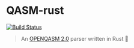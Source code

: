 # QASM-rust

[![Build Status](https://travis-ci.org/QCGPU/qasm-rust.svg?branch=master)](https://travis-ci.org/QCGPU/qasm-rust)

> An [OPENQASM 2.0](https://arxiv.org/pdf/1707.03429.pdf) parser written in Rust 🌵
